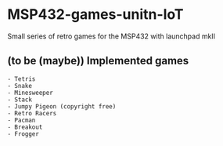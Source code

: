 # MSP432-games-unitn-IoT
Small series of retro games for the MSP432 with launchpad mkII

## (to be (maybe)) Implemented games
    - Tetris
    - Snake
    - Minesweeper
    - Stack
    - Jumpy Pigeon (copyright free)
    - Retro Racers
    - Pacman
    - Breakout
    - Frogger

